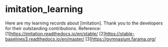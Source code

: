 # imitation_learning
Here are my learning records about [imitation].
Thank you to the developers for their outstanding contributions.
Reference:
[1]https://imitation.readthedocs.io/en/stable/
[2]https://stable-baselines3.readthedocs.io/en/master/
[3]https://gymnasium.farama.org/
